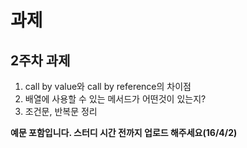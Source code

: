 # 과제
## 2주차 과제
1. call by value와 call by reference의 차이점
2. 배열에 사용할 수 있는 메서드가 어떤것이 있는지?
3. 조건문, 반복문 정리

**예문 포함입니다. 스터디 시간 전까지 업로드 해주세요(16/4/2)**
